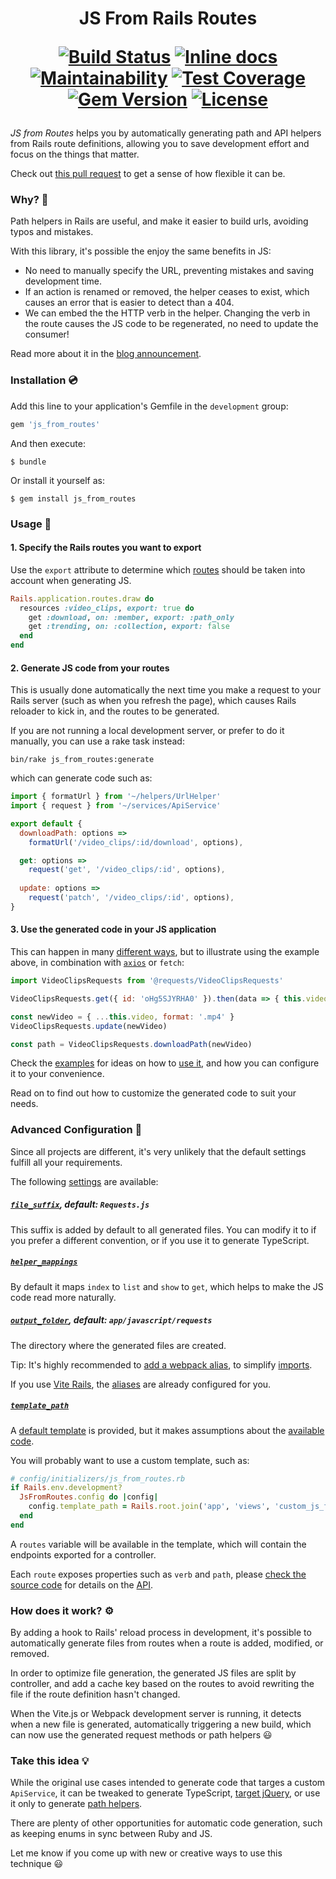 <h1 align="center">
JS From Rails Routes
<p align="center">
<a href="https://travis-ci.org/ElMassimo/js_from_routes"><img alt="Build Status" src="https://travis-ci.org/ElMassimo/js_from_routes.svg"/></a>
<a href="http://inch-ci.org/github/ElMassimo/js_from_routes"><img alt="Inline docs" src="http://inch-ci.org/github/ElMassimo/js_from_routes.svg"/></a>
<a href="https://codeclimate.com/github/ElMassimo/js_from_routes"><img alt="Maintainability" src="https://codeclimate.com/github/ElMassimo/js_from_routes/badges/gpa.svg"/></a>
<a href="https://codeclimate.com/github/ElMassimo/js_from_routes"><img alt="Test Coverage" src="https://codeclimate.com/github/ElMassimo/js_from_routes/badges/coverage.svg"/></a>
<a href="https://rubygems.org/gems/js_from_routes"><img alt="Gem Version" src="https://img.shields.io/gem/v/js_from_routes.svg?colorB=e9573f"/></a>
<a href="https://github.com/ElMassimo/js_from_routes/blob/main/LICENSE.txt"><img alt="License" src="https://img.shields.io/badge/license-MIT-428F7E.svg"/></a>
</p>
</h1>

[Vite Rails]: https://vite-ruby.netlify.app/
[aliases]: https://vite-ruby.netlify.app/guide/development.html#import-aliases-%F0%9F%91%89

_JS from Routes_ helps you by automatically generating path and API helpers from
Rails route definitions, allowing you to save development effort and focus on
the things that matter.

Check out [this pull request](https://github.com/ElMassimo/pingcrm-vite/pull/2) to get a sense of how flexible it can be.

### Why? 🤔

Path helpers in Rails are useful, and make it easier to build urls, avoiding
typos and mistakes.

With this library, it's possible the enjoy the same benefits in JS:

- No need to manually specify the URL, preventing mistakes and saving development time.
- If an action is renamed or removed, the helper ceases to exist, which causes
  an error that is easier to detect than a 404.
- We can embed the the HTTP verb in the helper. Changing the verb in the route causes the JS
  code to be regenerated, no need to update the consumer!
  
Read more about it in the [blog announcement](https://maximomussini.com/posts/js-from-routes/).

### Installation 💿

Add this line to your application's Gemfile in the `development` group:

```ruby
gem 'js_from_routes'
```

And then execute:

    $ bundle

Or install it yourself as:

    $ gem install js_from_routes

### Usage 🚀

#### 1. Specify the Rails routes you want to export

Use the `export` attribute to determine which [routes](https://github.com/ElMassimo/js_from_routes/blob/main/spec/support/sample_app/config/routes.rb#L6) should be taken into account when generating JS.

```ruby
Rails.application.routes.draw do
  resources :video_clips, export: true do
    get :download, on: :member, export: :path_only
    get :trending, on: :collection, export: false
  end
end
```

#### 2. Generate JS code from your routes

This is usually done automatically the next time you make a request to your
Rails server (such as when you refresh the page), which causes Rails reloader to
kick in, and the routes to be generated.

If you are not running a local development server, or prefer to do it manually,
you can use a rake task instead:

```
bin/rake js_from_routes:generate
```

which can generate code such as:

```js
import { formatUrl } from '~/helpers/UrlHelper'
import { request } from '~/services/ApiService'

export default {
  downloadPath: options =>
    formatUrl('/video_clips/:id/download', options),

  get: options =>
    request('get', '/video_clips/:id', options),
    
  update: options =>
    request('patch', '/video_clips/:id', options),
}
```

#### 3. Use the generated code in your JS application

This can happen in many [different ways](https://github.com/ElMassimo/js_from_routes/blob/main/spec/support/sample_app/app/javascript/Videos.vue#L10), but to illustrate using the example above, in combination with [`axios`](https://github.com/axios/axios) or `fetch`:

```js
import VideoClipsRequests from '@requests/VideoClipsRequests'

VideoClipsRequests.get({ id: 'oHg5SJYRHA0' }).then(data => { this.video = data })

const newVideo = { ...this.video, format: '.mp4' }
VideoClipsRequests.update(newVideo)

const path = VideoClipsRequests.downloadPath(newVideo)
```

Check the [examples](https://github.com/ElMassimo/js_from_routes/blob/main/spec/support/sample_app/app/javascript/Videos.vue) for ideas on how to [use it](https://github.com/ElMassimo/js_from_routes/blob/main/spec/support/sample_app/app/javascript/Videos.vue), and how you can configure it to your convenience.

Read on to find out how to customize the generated code to suit your needs.

### Advanced Configuration 📖

Since all projects are different, it's very unlikely that the default settings
fulfill all your requirements.

The following [settings](https://github.com/ElMassimo/js_from_routes/blob/main/lib/js_from_routes/generator.rb#L77-L80) are available:

##### [`file_suffix`](https://github.com/ElMassimo/js_from_routes/blob/main/lib/js_from_routes/generator.rb#L77), default: `Requests.js`

This suffix is added by default to all generated files. You can modify it to
if you prefer a different convention, or if you use it to generate TypeScript.

##### [`helper_mappings`](https://github.com/ElMassimo/js_from_routes/blob/main/lib/js_from_routes/generator.rb#L80)

By default it maps `index` to `list` and `show` to `get`, which helps to make
the JS code read more naturally.

##### [`output_folder`](https://github.com/ElMassimo/js_from_routes/blob/main/lib/js_from_routes/generator.rb#L78), default: `app/javascript/requests`

The directory where the generated files are created.

Tip: It's highly recommended to [add a webpack alias](https://github.com/ElMassimo/js_from_routes/blob/webpack/spec/support/sample_app/config/webpack/aliases.js#L11), to simplify [imports](https://github.com/ElMassimo/js_from_routes/blob/main/spec/support/sample_app/app/javascript/Videos.vue#2).

If you use [Vite Rails], the [aliases] are already configured for you.

##### [`template_path`](https://github.com/ElMassimo/js_from_routes/blob/main/lib/js_from_routes/generator.rb#L79)

A [default template](https://github.com/ElMassimo/js_from_routes/blob/main/lib/js_from_routes/template.js.erb) is provided, but it makes assumptions about the [available](https://github.com/ElMassimo/js_from_routes/blob/main/spec/support/sample_app/app/javascript/services/ApiService.js#L17) [code](https://github.com/ElMassimo/js_from_routes/blob/main/spec/support/sample_app/app/javascript/helpers/UrlHelper.js#L28).

You will probably want to use a custom template, such as:

```ruby
# config/initializers/js_from_routes.rb
if Rails.env.development?
  JsFromRoutes.config do |config|
    config.template_path = Rails.root.join('app', 'views', 'custom_js_from_routes.js.erb')
  end
end
```

A `routes` variable will be available in the template, which will contain the
endpoints exported for a controller.

Each `route` exposes properties such as `verb` and `path`, please [check the
source code](https://github.com/ElMassimo/js_from_routes/blob/main/lib/js_from_routes/generator.rb#L34-L71) for details on the [API](https://github.com/ElMassimo/js_from_routes/blob/main/lib/js_from_routes/generator.rb#L34-L71).

### How does it work? ⚙️

By adding a hook to Rails' reload process in development, it's possible to
automatically generate files from routes when a route is added, modified, or removed.

In order to optimize file generation, the generated JS files are split by
controller, and add a cache key based on the routes to avoid rewriting the file
if the route definition hasn't changed.

When the Vite.js or Webpack development server is running, it detects when a new
file is generated, automatically triggering a new build, which can now use the
generated request methods or path helpers 😃

### Take this idea 💡

While the original use cases intended to generate code that targes a custom `ApiService`, 
it can be tweaked to generate TypeScript, [target jQuery](https://gist.github.com/ElMassimo/cab56e64e20ff797f3054b661a883646),
or use it only to generate [path helpers](https://github.com/ElMassimo/js_from_routes/blob/main/spec/support/sample_app/app/javascript/requests/UserPreferencesRequests.js#L11-L15).

There are plenty of other opportunities for automatic code generation, such as keeping
enums in sync between Ruby and JS.

Let me know if you come up with new or creative ways to use this technique 😃
